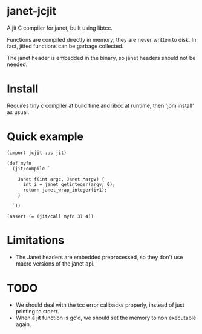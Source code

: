 # janet-jcjit

A jit C compiler for janet, built using libtcc.

Functions are compiled directly in memory, they are never written to disk.
In fact, jitted functions can be garbage collected.

The janet header is embedded in the binary, so janet headers should not be needed.

# Install

Requires tiny c compiler at build time and libcc at runtime, then 'jpm install' as usual.

# Quick example

```
(import jcjit :as jit)

(def myfn 
  (jit/compile `

    Janet f(int argc, Janet *argv) {
      int i = janet_getinteger(argv, 0);
      return janet_wrap_integer(i+1);
    }

  `))

(assert (= (jit/call myfn 3) 4))
```

# Limitations

- The Janet headers are embedded preprocessed, so they don't use macro versions
  of the janet api.


# TODO

- We should deal with the tcc error callbacks properly, instead of just printing
  to stderr.
- When a jit function is gc'd, we should set the memory to non executable again.